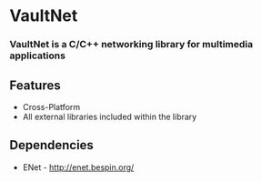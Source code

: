 # VaultNet
### VaultNet is a C/C++ networking library for multimedia applications

## Features
* Cross-Platform
* All external libraries included within the library

## Dependencies
* ENet - http://enet.bespin.org/
